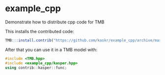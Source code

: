 # example_cpp
Demonstrate how to distribute cpp code for TMB

This installs the contributed code:
```R
TMB:::install.contrib("https://github.com/kaskr/example_cpp/archive/master.zip")
```

After that you can use it in a TMB model with:
```C++
#include <TMB.hpp>
#include <example_cpp/kasper.hpp>
using contrib::kasper::func;
```
